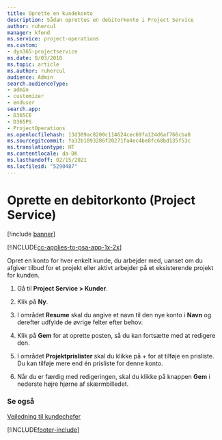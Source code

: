 ```yaml
---
title: Oprette en kundekonto
description: Sådan oprettes en debitorkonto i Project Service
author: ruhercul
manager: kfend
ms.service: project-operations
ms.custom:
- dyn365-projectservice
ms.date: 8/03/2018
ms.topic: article
ms.author: ruhercul
audience: Admin
search.audienceType:
- admin
- customizer
- enduser
search.app:
- D365CE
- D365PS
- ProjectOperations
ms.openlocfilehash: 13d309ac8200c114624cec69fa124d6af766cba8
ms.sourcegitcommit: fa32b1893286f20271fa4ec4be8fc68bd135f53c
ms.translationtype: HT
ms.contentlocale: da-DK
ms.lasthandoff: 02/15/2021
ms.locfileid: "5290487"
---
```

# <a name="create-a-customer-account-project-service"></a>Oprette en debitorkonto (Project Service)

[!include [banner](../includes/psa-now-project-operations.md)]

[!INCLUDE[cc-applies-to-psa-app-1x-2x](../includes/cc-applies-to-psa-app-1x-2x.md)]

Opret en konto for hver enkelt kunde, du arbejder med, uanset om du afgiver tilbud for et projekt eller aktivt arbejder på et eksisterende projekt for kunden.  
  
1.  Gå til **Project Service > Kunder**.  
  
2.  Klik på **Ny**.  
  
3.  I området **Resume** skal du angive et navn til den nye konto i **Navn** og derefter udfylde de øvrige felter efter behov.  
  
4.  Klik på **Gem** for at oprette posten, så du kan fortsætte med at redigere den.  
  
5.  I området **Projektprislister** skal du klikke på + for at tilføje en prisliste. Du kan tilføje mere end én prisliste for denne konto.  
  
6.  Når du er færdig med redigeringen, skal du klikke på knappen **Gem** i nederste højre hjørne af skærmbilledet.  
  
### <a name="see-also"></a>Se også  
 [Vejledning til kundechefer](../psa/account-manager-guide.md)


[!INCLUDE[footer-include](../includes/footer-banner.md)]